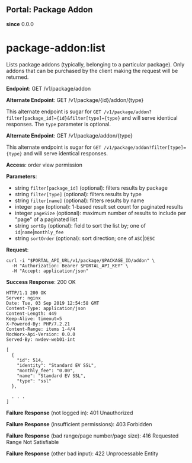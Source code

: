 Portal: Package Addon
---------------------

**since** 0.0.0

package-addon:list
==================

Lists package addons (typically, belonging to a particular package). 
Only addons that can be purchased by the client making the request will be returned.

**Endpoint**:  GET /v1/package/addon

**Alternate Endpoint**:  GET /v1/package/{id}/addon/{type}

This alternate endpoint is sugar for `GET /v1/package/addon?filter[package_id]={id}&filter[type]={type}` and will serve identical responses. The `type` parameter is optional.

**Alternate Endpoint**:  GET /v1/package/addon/{type}

This alternate endpoint is sugar for `GET /v1/package/addon?filter[type]={type}` and will serve identical responses.

**Access**: order view permission

**Parameters**:
- string `filter[package_id]` (optional): filters results by package
- string `filter[type]` (optional): filters results by type
- string `filter[name]` (optional): filters results by name
- integer `page` (optional): 1-based result set count for paginated results
- integer `pageSize` (optional): maximum number of results to include per "page" of a paginated list
- string `sortBy` (optional): field to sort the list by; one of `id`|`name`|`monthly_fee`
- string `sortOrder` (optional): sort direction; one of `ASC`|`DESC`

**Request**:
```
curl -i "$PORTAL_API_URL/v1/package/$PACKAGE_ID/addon" \
  -H "Authorization: Bearer $PORTAL_API_KEY" \
  -H "Accept: application/json"
```

**Success Response**: 200 OK
```
HTTP/1.1 200 OK
Server: nginx
Date: Tue, 03 Sep 2019 12:54:58 GMT
Content-Type: application/json
Content-Length: 449
Keep-Alive: timeout=5
X-Powered-By: PHP/7.2.21
Content-Range: items 1-4/4
NocWorx-Api-Version: 0.0.0
Served-By: nwdev-web01-int

[
  { 
    "id": 514,
    "identity": "Standard EV SSL",
    "monthly_fee": "0.00",
    "name": "Standard EV SSL",
    "type": "ssl"
  },
  
  . . .
]
```

**Failure Response** (not logged in): 401 Unauthorized

**Failure Response** (insufficient permissions): 403 Forbidden

**Failure Response** (bad range/page number/page size): 416 Requested Range Not Satisfiable

**Failure Response** (other bad input): 422 Unprocessable Entity
